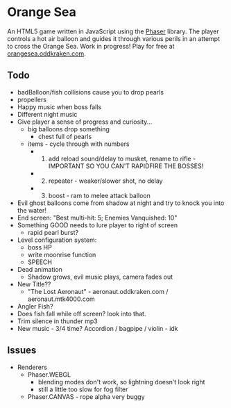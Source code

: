 # Orange Sea

An HTML5 game written in JavaScript using the [Phaser](http://phaser.io) library. The player controls a hot air balloon and guides it through various perils in an attempt to cross the Orange Sea. Work in progress! Play for free at [orangesea.oddkraken.com](http://orangesea.oddkraken.com).

## Todo

* badBalloon/fish collisions cause you to drop pearls
* propellers
* Happy music when boss falls
* Different night music
* Give player a sense of progress and curiosity...
    * big balloons drop something
        * chest full of pearls
    * items - cycle through with numbers
        * 1. add reload sound/delay to musket, rename to rifle - IMPORTANT SO YOU CAN'T RAPIDFIRE THE BOSSES!
        * 2. repeater - weaker/slower shot, no delay
        * 3. boost - ram to melee attack balloon
* Evil ghost balloons come from shadow at night and try to knock you into the water!
* End screen: "Best multi-hit: 5; Enemies Vanquished: 10"
* Something GOOD needs to lure player to right of screen
    * rapid pearl burst?
* Level configuration system:
    * boss HP
    * write moonrise function
    * SPEECH
* Dead animation
    * Shadow grows, evil music plays, camera fades out
* New Title??
    * "The Lost Aeronaut" - aeronaut.oddkraken.com / aeronaut.mtk4000.com
* Angler Fish?
* Does fish fall while off screen? look into that.
* Trim silence in thunder mp3
* New music - 3/4 time? Accordion / bagpipe / violin - idk

## Issues

* Renderers
    * Phaser.WEBGL
        * blending modes don't work, so lightning doesn't look right
        * still a little too slow for fog filter
    * Phaser.CANVAS - rope alpha very buggy
